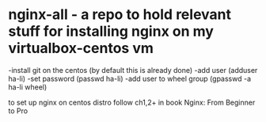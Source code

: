 # nginx-all - a repo to hold relevant stuff for installing nginx on my virtualbox-centos vm

-install git on the centos (by default this is already done)
-add user (adduser ha-li) 
-set password (passwd ha-li)
-add user to wheel group (gpasswd -a ha-li wheel)

to set up nginx on centos distro follow ch1,2+ in book Nginx: From Beginner to Pro
